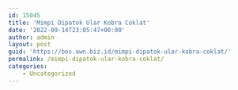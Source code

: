 ```yaml
---
id: 15045
title: 'Mimpi Dipatok Ular Kobra Coklat'
date: '2022-09-14T23:05:47+00:00'
author: admin
layout: post
guid: 'https://bos.awn.biz.id/mimpi-dipatok-ular-kobra-coklat/'
permalink: /mimpi-dipatok-ular-kobra-coklat/
categories:
    - Uncategorized
---
```


